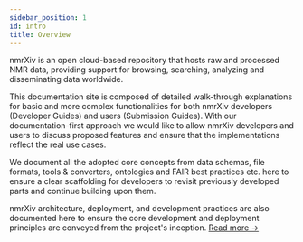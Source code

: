 ```yaml
---
sidebar_position: 1
id: intro
title: Overview
---
```


nmrXiv is an open cloud-based repository that hosts raw and processed NMR data, providing support for browsing, searching, analyzing and disseminating data worldwide. 

This documentation site is composed of detailed walk-through explanations for basic and more complex functionalities for both nmrXiv developers (Developer Guides) and users (Submission Guides). With our documentation-first approach we would like to allow nmrXiv developers and users to discuss proposed features and ensure that the implementations reflect the real use cases.

We document all the adopted core concepts from data schemas, file formats, tools & converters, ontologies and FAIR best practices etc. here to ensure a clear scaffolding for developers to revisit previously developed parts and continue building upon them.

nmrXiv architecture, deployment, and development practices are also documented here to ensure the core development and deployment principles are conveyed from the project's inception. <a class="link" aria-label="read more" href="/">Read more →</a> 



